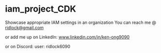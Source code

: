 # iam_project_CDK
Showcase appropriate IAM settings in an organization
You can reach me @ ridlock@gmail.com

or add me up on LinkedIn: www.linkedin.com/in/ken-ong9090

or on Discord: user: ridlock6090